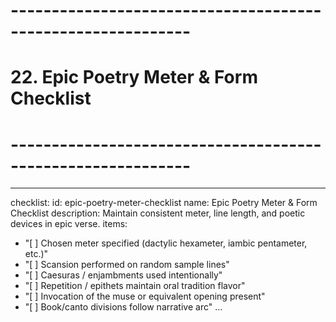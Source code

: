 # ------------------------------------------------------------
# 22. Epic Poetry Meter & Form Checklist
# ------------------------------------------------------------
---
checklist:
  id: epic-poetry-meter-checklist
  name: Epic Poetry Meter & Form Checklist
  description: Maintain consistent meter, line length, and poetic devices in epic verse.
items:
  - "[ ] Chosen meter specified (dactylic hexameter, iambic pentameter, etc.)"
  - "[ ] Scansion performed on random sample lines"
  - "[ ] Caesuras / enjambments used intentionally"
  - "[ ] Repetition / epithets maintain oral tradition flavor"
  - "[ ] Invocation of the muse or equivalent opening present"
  - "[ ] Book/canto divisions follow narrative arc"
...
